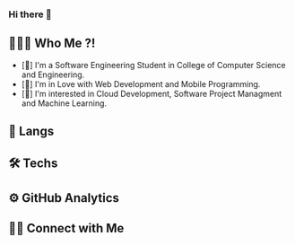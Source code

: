 <!--<img src="https://raw.githubusercontent.com/AVS1508/AVS1508/master/assets/Hand%20Wave.gif" width="200" / > -->

### Hi there 👋

## 👨🏻‍💻  Who Me ?!

- [📌] I'm a Software Engineering Student in College of Computer Science and Engineering.
- [💠] I'm in Love with Web Development and Mobile Programming. 
- [🚀] I'm interested in Cloud Development, Software Project Managment and Machine Learning.


## 📝  Langs


## 🛠️  Techs

## ⚙️  GitHub Analytics

## 🤝🏻  Connect with Me

<!--
**Az-Abdulaziz/Az-Abdulaziz** is a ✨ _special_ ✨ repository because its `README.md` (this file) appears on your GitHub profile.

Here are some ideas to get you started:

- 🔭 I’m currently working on ...
- 🌱 I’m currently learning ...
- 👯 I’m looking to collaborate on ...
- 🤔 I’m looking for help with ...
- 💬 Ask me about ...
- 📫 How to reach me: ...
- 😄 Pronouns: ...
- ⚡ Fun fact: ...
-->
